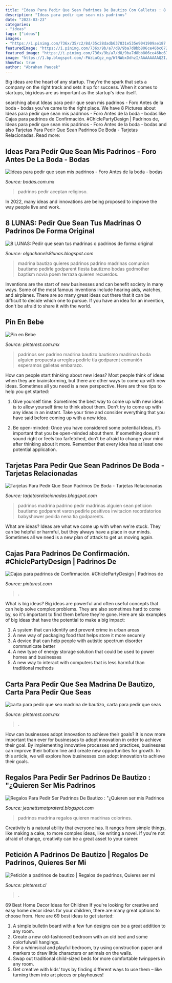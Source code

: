 ```yaml
---
title: "Ideas Para Pedir Que Sean Padrinos De Bautizo Con Galletas : 8 Lunas: Pedir Que Sean Tus Madrinas O Padrinos De Forma Original"
description: "Ideas para pedir que sean mis padrinos"
date: "2023-03-23"
categories:
- "ideas"
tags: ["ideas"]
images:
- "https://i.pinimg.com/736x/35/c2/8d/35c28dadb637831e535e9041909ae187.jpg"
featuredImage: "https://i.pinimg.com/736x/9b/a7/d8/9ba7d8bb806ce46bc672a31d55a12c3d.jpg"
featured_image: "https://i.pinimg.com/736x/9b/a7/d8/9ba7d8bb806ce46bc672a31d55a12c3d.jpg"
image: "https://1.bp.blogspot.com/-FWzLuCgz_ng/WlNWbxDdhzI/AAAAAAAAQZI/pnhqRoBf_gYe40lNBenfxUjdPR7u-k5PgCLcBGAs/s1600/13a8f9009016aab06713607c117a3417.jpg"
ShowToc: true
author: "Abraham Paucek"
---
```



Big ideas are the heart of any startup. They're the spark that sets a company on the right track and sets it up for success. When it comes to startups, big ideas are as important as the startup's idea itself. 

	

		
searching about Ideas para pedir que sean mis padrinos - Foro Antes de la boda - bodas you've came to the right place. We have 8 Pictures about Ideas para pedir que sean mis padrinos - Foro Antes de la boda - bodas like Cajas para padrinos de Confirmación. #ChiclePartyDesign | Padrinos de, Ideas para pedir que sean mis padrinos - Foro Antes de la boda - bodas and also Tarjetas Para Pedir Que Sean Padrinos De Boda - Tarjetas Relacionadas. Read more:
		
    
## Ideas Para Pedir Que Sean Mis Padrinos - Foro Antes De La Boda - Bodas

<img loading=lazy src="https://cdn0.bodas.com.mx/usr/0/0/7/0/cfb_1519353.jpg" onerror="this.onerror=null;this.src='https://tse3.mm.bing.net/th?id=OIP.GjYngeeE_C6IMieYq8LRLgHaGa&amp;pid=15.1';" alt="Ideas para pedir que sean mis padrinos - Foro Antes de la boda - bodas">

_Source: bodas.com.mx_

>padrinos pedir aceptan religioso. 

	

In 2022, many ideas and innovations are being proposed to improve the way people live and work.

    
## 8 LUNAS: Pedir Que Sean Tus Madrinas O Padrinos De Forma Original

<img loading=lazy src="https://1.bp.blogspot.com/-FWzLuCgz_ng/WlNWbxDdhzI/AAAAAAAAQZI/pnhqRoBf_gYe40lNBenfxUjdPR7u-k5PgCLcBGAs/s1600/13a8f9009016aab06713607c117a3417.jpg" onerror="this.onerror=null;this.src='https://tse1.mm.bing.net/th?id=OIP.YvAIMeSAJk4v7-N78h6LQwHaJ4&amp;pid=15.1';" alt="8 LUNAS: Pedir que sean tus madrinas o padrinos de forma original">

_Source: olgachanels8lunas.blogspot.com_

>madrina bautizo quieres padrinos padrino madrinas comunion bautismo pedirle godparent fiesta bautizmo bodas godmother baptism novia poem terraza quieren recuerdos. 

	

Inventions are the start of new businesses and can benefit society in many ways. Some of the most famous inventions include hearing aids, watches, and airplanes. There are so many great ideas out there that it can be difficult to decide which one to pursue. If you have an idea for an invention, don't be afraid to share it with the world.

    
## Pin En Bebe

<img loading=lazy src="https://i.pinimg.com/736x/35/c2/8d/35c28dadb637831e535e9041909ae187.jpg" onerror="this.onerror=null;this.src='https://tse3.mm.bing.net/th?id=OIP.3ScQyddwGPD-MWGXzqdqZAHaJ3&amp;pid=15.1';" alt="Pin en Bebe">

_Source: pinterest.com.mx_

>padrinos ser padrino madrina bautizo bautismo madrinas boda alguien propuesta arreglos pedirle tía godparent comunión esperamos galletas embarazo. 

	

How can people start thinking about new ideas?
Most people think of ideas when they are brainstorming, but there are other ways to come up with new ideas. Sometimes all you need is a new perspective. Here are three tips to help you get started: 
1. Give yourself time: Sometimes the best way to come up with new ideas is to allow yourself time to think about them. Don’t try to come up with any ideas in an instant. Take your time and consider everything that you have said before coming up with a new idea. 

2. Be open-minded: Once you have considered some potential ideas, it’s important that you be open-minded about them. If something doesn’t sound right or feels too farfetched, don’t be afraid to change your mind after thinking about it more. Remember that every idea has at least one potential application.

    
## Tarjetas Para Pedir Que Sean Padrinos De Boda - Tarjetas Relacionadas

<img loading=lazy src="https://i.pinimg.com/564x/99/bc/5e/99bc5eb54010a98b020a82ccd16d67ba.jpg" onerror="this.onerror=null;this.src='https://tse1.mm.bing.net/th?id=OIP.6yK6b5oH3IpSQ-Zdn5dcigHaJ4&amp;pid=15.1';" alt="Tarjetas Para Pedir Que Sean Padrinos De Boda - Tarjetas Relacionadas">

_Source: tarjetasrelacionadas.blogspot.com_

>padrinos madrina padrino pedir madrinas alguien sean peticion bautismo godparent varon pedirle positivos invitacion recordatorios babyshower pedida nena tía godparents. 

	

What are ideas?
Ideas are what we come up with when we're stuck. They can be helpful or harmful, but they always have a place in our minds. Sometimes all we need is a new plan of attack to get us moving again.

    
## Cajas Para Padrinos De Confirmación. #ChiclePartyDesign | Padrinos De

<img loading=lazy src="https://i.pinimg.com/736x/9b/a7/d8/9ba7d8bb806ce46bc672a31d55a12c3d.jpg" onerror="this.onerror=null;this.src='https://tse4.mm.bing.net/th?id=OIP.y3yI9MDtPrCdvoErubcSJgHaJ3&amp;pid=15.1';" alt="Cajas para padrinos de Confirmación. #ChiclePartyDesign | Padrinos de">

_Source: pinterest.com_

>. 

	

What is big ideas?
Big ideas are powerful and often useful concepts that can help solve complex problems. They are also sometimes hard to come by, so it's important to find them before they're gone. Here are six examples of big ideas that have the potential to make a big impact:
1. A system that can identify and prevent crime in urban areas 
2. A new way of packaging food that helps store it more securely 
3. A device that can help people with autistic spectrum disorder communicate better 
4. A new type of energy storage solution that could be used to power homes and businesses 
5. A new way to interact with computers that is less harmful than traditional methods 

    
## Carta Para Pedir Que Sea Madrina De Bautizo, Carta Para Pedir Que Seas

<img loading=lazy src="https://i.pinimg.com/736x/d0/35/64/d03564138dc45980d338884c710418a0.jpg" onerror="this.onerror=null;this.src='https://tse4.mm.bing.net/th?id=OIP.OeILPJQ1-pGdrOFRzXzYmwHaJ3&amp;pid=15.1';" alt="carta para pedir que sea madrina de bautizo, carta para pedir que seas">

_Source: pinterest.com.mx_

>. 

	

How can businesses adopt innovation to achieve their goals?
It is now more important than ever for businesses to adopt innovation in order to achieve their goal. By implementing innovative processes and practices, businesses can improve their bottom line and create new opportunities for growth. In this article, we will explore how businesses can adopt innovation to achieve their goals.

    
## Regalos Para Pedir Ser Padrinos De Bautizo : &quot;¿Quieren Ser Mis Padrinos

<img loading=lazy src="https://www.mamaososhop.com/wp-content/uploads/2018/09/tarjeta-imnquieres-ser-mi-madrina-detalle-bautizo-regalo-madrina-.jpg" onerror="this.onerror=null;this.src='https://tse1.mm.bing.net/th?id=OIP.CqHG97CMyvJYtyvrJZqkfgHaE8&amp;pid=15.1';" alt="Regalos Para Pedir Ser Padrinos De Bautizo : &quot;¿Quieren ser mis Padrinos">

_Source: jeanettsmatpraterd.blogspot.com_

>padrinos madrina regalos quieren madrinas colorines. 

	

Creativity is a natural ability that everyone has. It ranges from simple things, like making a cake, to more complex ideas, like writing a novel. If you're not afraid of change, creativity can be a great asset to your career.

    
## Petición A Padrinos De Bautizo | Regalos De Padrinos, Quieres Ser Mi

<img loading=lazy src="https://i.pinimg.com/736x/a7/e2/84/a7e2846e0322d7e755356b3fcd0fd5d5.jpg" onerror="this.onerror=null;this.src='https://tse3.mm.bing.net/th?id=OIP._gC6462UAc_Xc8A1DVKptQHaFj&amp;pid=15.1';" alt="Petición a padrinos de bautizo | Regalos de padrinos, Quieres ser mi">

_Source: pinterest.cl_

>. 

	

69 Best Home Decor Ideas for Children
If you're looking for creative and easy home decor ideas for your children, there are many great options to choose from. Here are 69 best ideas to get started: 
1. A simple bulletin board with a few fun designs can be a great addition to any room. 
2. Create a new old-fashioned bedroom with an old bed and some colorfulwall hangings. 
3. For a whimsical and playful bedroom, try using construction paper and markers to draw little characters or animals on the walls. 
4. Swap out traditional child-sized beds for more comfortable twinppers in any room. 
5. Get creative with kids' toys by finding different ways to use them – like turning them into art pieces or playhouses! 

